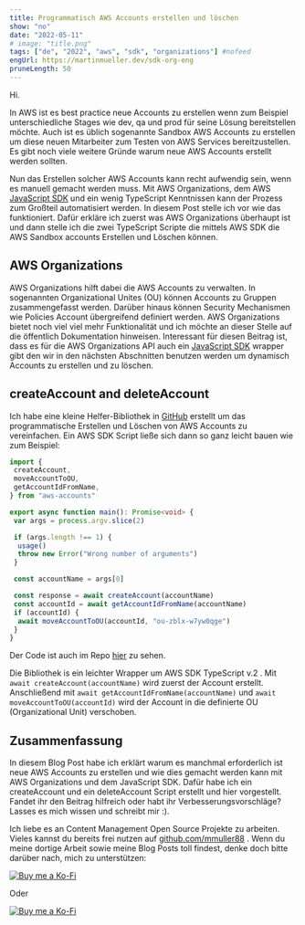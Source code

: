 ```yaml
---
title: Programmatisch AWS Accounts erstellen und löschen
show: "no"
date: "2022-05-11"
# image: "title.png"
tags: ["de", "2022", "aws", "sdk", "organizations"] #nofeed
engUrl: https://martinmueller.dev/sdk-org-eng
pruneLength: 50
---
```


Hi.

In AWS ist es best practice neue Accounts zu erstellen wenn zum Beispiel unterschiedliche Stages wie dev, qa und prod für seine Lösung bereitstellen möchte. Auch ist es üblich sogenannte Sandbox AWS Accounts zu erstellen um diese neuen Mitarbeiter zum Testen von AWS Services bereitzustellen. Es gibt noch viele weitere Gründe warum neue AWS Accounts erstellt werden sollten.

Nun das Erstellen solcher AWS Accounts kann recht aufwendig sein, wenn es manuell gemacht werden muss. Mit AWS Organizations, dem AWS [JavaScript SDK](https://docs.aws.amazon.com/AWSJavaScriptSDK/latest/AWS/Organizations.html) und ein wenig TypeScript Kenntnissen kann der Prozess zum Großteil automatisiert werden. In diesem Post stelle ich vor wie das funktioniert. Dafür erkläre ich zuerst was AWS Organizations überhaupt ist und dann stelle ich die zwei TypeScript Scripte die mittels AWS SDK die AWS Sandbox accounts Erstellen und Löschen können.

## AWS Organizations

AWS Organizations hilft dabei die AWS Accounts zu verwalten. In sogenannten Organizational Unites (OU) können Accounts zu Gruppen zusammengefasst werden. Darüber hinaus können Security Mechanismen wie Policies Account übergreifend definiert werden. AWS Organizations bietet noch viel viel mehr Funktionalität und ich möchte an dieser Stelle auf die öffentlich Dokumentation hinweisen. Interessant für diesen Beitrag ist, dass es für die AWS Organizations API auch ein [JavaScript SDK](https://docs.aws.amazon.com/AWSJavaScriptSDK/latest/AWS/Organizations.html) wrapper gibt den wir in den nächsten Abschnitten benutzen werden um dynamisch Accounts zu erstellen und zu löschen.

## createAccount and deleteAccount

Ich habe eine kleine Helfer-Bibliothek in [GitHub](https://github.com/mmuller88/aws-accounts) erstellt um das programmatische Erstellen und Löschen von AWS Accounts zu vereinfachen. Ein AWS SDK Script ließe sich dann so ganz leicht bauen wie zum Beispiel:

```ts
import {
 createAccount,
 moveAccountToOU,
 getAccountIdFromName,
} from "aws-accounts"

export async function main(): Promise<void> {
 var args = process.argv.slice(2)

 if (args.length !== 1) {
  usage()
  throw new Error("Wrong number of arguments")
 }

 const accountName = args[0]

 const response = await createAccount(accountName)
 const accountId = await getAccountIdFromName(accountName)
 if (accountId) {
  await moveAccountToOU(accountId, "ou-zblx-w7yw0qge")
 }
}
```

Der Code ist auch im Repo [hier](https://github.com/mmuller88/aws-accounts/blob/main/test/createAccountScript.ts) zu sehen.

Die Bibliothek is ein leichter Wrapper um AWS SDK TypeScript v.2 . Mit `await createAccount(accountName)` wird zuerst der Account erstellt. Anschließend mit `await getAccountIdFromName(accountName)` und `await moveAccountToOU(accountId)` wird der Account in die definierte OU (Organizational Unit) verschoben.

## Zusammenfassung

In diesem Blog Post habe ich erklärt warum es manchmal erforderlich ist neue AWS Accounts zu erstellen und wie dies gemacht werden kann mit AWS Organizations und dem JavaScript SDK. Dafür habe ich ein createAccount und ein deleteAccount Script erstellt und hier vorgestellt. Fandet ihr den Beitrag hilfreich oder habt ihr Verbesserungsvorschläge? Lasses es mich wissen und schreibt mir :).

Ich liebe es an Content Management Open Source Projekte zu arbeiten. Vieles kannst du bereits frei nutzen auf [github.com/mmuller88](https://github.com/mmuller88) . Wenn du meine dortige Arbeit sowie meine Blog Posts toll findest, denke doch bitte darüber nach, mich zu unterstützen:

[![Buy me a Ko-Fi](https://storage.ko-fi.com/cdn/useruploads/png_d554a01f-60f0-4969-94d1-7b69f3e28c2fcover.jpg?v=69a332f2-b808-4369-8ba3-dae0d1100dd4)](https://ko-fi.com/T6T1BR59W)

Oder

[![Buy me a Ko-Fi](https://theastrologypodcast.com/wp-content/uploads/2015/06/become-my-patron-05.jpg)](https://www.patreon.com/bePatron?u=29010217)
